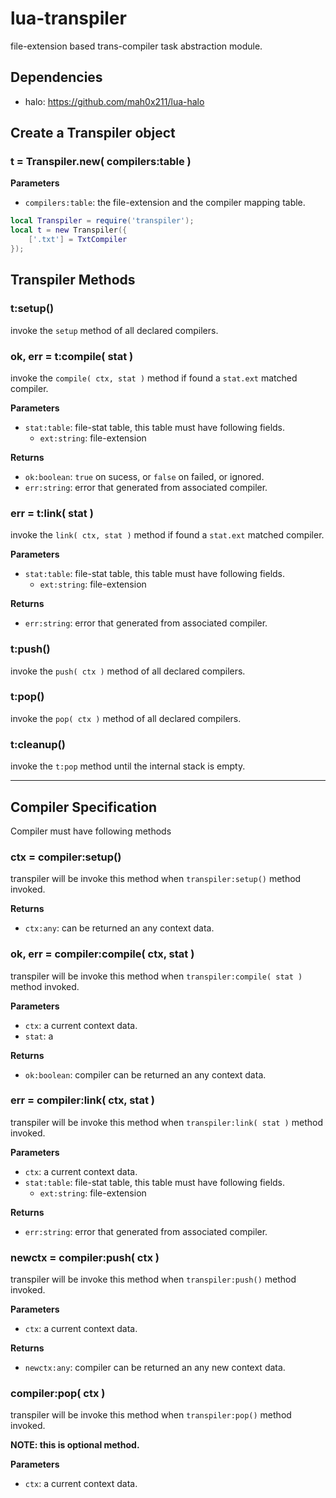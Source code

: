 lua-transpiler
===

file-extension based trans-compiler task abstraction module.

## Dependencies

- halo: https://github.com/mah0x211/lua-halo


## Create a Transpiler object

### t = Transpiler.new( compilers:table )

**Parameters**

- `compilers:table`: the file-extension and the compiler mapping table.

```lua
local Transpiler = require('transpiler');
local t = new Transpiler({
	['.txt'] = TxtCompiler
});
```

## Transpiler Methods

### t:setup()

invoke the `setup` method of all declared compilers.

### ok, err = t:compile( stat )

invoke the `compile( ctx, stat )` method if found a `stat.ext` matched compiler.

**Parameters**

- `stat:table`: file-stat table, this table must have following fields.
	-  `ext:string`: file-extension

**Returns**

- `ok:boolean`: `true` on sucess, or `false` on failed, or ignored.
- `err:string`: error that generated from associated compiler.


### err = t:link( stat )

invoke the `link( ctx, stat )` method if found a `stat.ext` matched compiler.

**Parameters**

- `stat:table`: file-stat table, this table must have following fields.
	-  `ext:string`: file-extension

**Returns**

- `err:string`: error that generated from associated compiler.


### t:push()

invoke the `push( ctx )` method of all declared compilers.


### t:pop()

invoke the `pop( ctx )` method of all declared compilers.


### t:cleanup()

invoke the `t:pop` method until the internal stack is empty.


---


## Compiler Specification

Compiler must have following methods


### ctx = compiler:setup()

transpiler will be invoke this method when `transpiler:setup()` method invoked.

**Returns**

- `ctx:any`: can be returned an any context data.


### ok, err = compiler:compile( ctx, stat )

transpiler will be invoke this method when `transpiler:compile( stat )` method invoked.

**Parameters**

- `ctx`: a current context data.
- `stat`: a 

**Returns**

- `ok:boolean`: compiler can be returned an any context data.


### err = compiler:link( ctx, stat )

transpiler will be invoke this method when `transpiler:link( stat )` method invoked.

**Parameters**

- `ctx`: a current context data.
- `stat:table`: file-stat table, this table must have following fields.
	-  `ext:string`: file-extension

**Returns**

- `err:string`: error that generated from associated compiler.



### newctx = compiler:push( ctx )

transpiler will be invoke this method when `transpiler:push()` method invoked.

**Parameters**

- `ctx`: a current context data.

**Returns**

- `newctx:any`: compiler can be returned an any new context data.


### compiler:pop( ctx )

transpiler will be invoke this method when `transpiler:pop()` method invoked.

**NOTE: this is optional method.**

**Parameters**

- `ctx`: a current context data.


